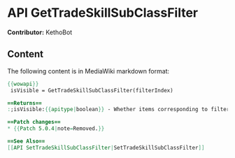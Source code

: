 # API GetTradeSkillSubClassFilter

**Contributor:** KethoBot

## Content

The following content is in MediaWiki markdown format:

```mediawiki
{{wowapi}}
 isVisible = GetTradeSkillSubClassFilter(filterIndex)

==Returns==
:;isVisible:{{apitype|boolean}} - Whether items corresponding to filterIndex are visible (1) or not (nil).

==Patch changes==
* {{Patch 5.0.4|note=Removed.}}

==See Also==
[[API SetTradeSkillSubClassFilter|SetTradeSkillSubClassFilter]]
```